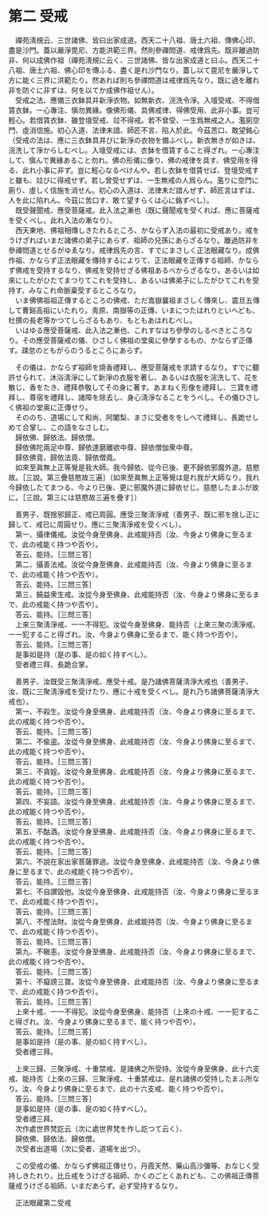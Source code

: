 # 第二 受戒
　禪苑淸規云、三世諸佛、皆曰出家成道。西天二十八祖、唐土六祖、傳佛心印、盡是沙門。蓋以嚴淨毘尼、方能洪範三界。然則參禪問道、戒律爲先。既非離過防非、何以成佛作祖（禪苑淸規に云く、三世諸佛、皆な出家成道と曰ふ。西天二十八祖、唐土六祖、佛心印を傳ふる、盡く是れ沙門なり。蓋し以て毘尼を嚴淨して方に能く三界に洪範たり。然あれば則ち參禪問道は戒律爲先なり。既に過を離れ非を防ぐに非ずは、何を以てか成佛作祖せん）。  
　受戒之法、應備三衣鉢具并新淨衣物。如無新衣、浣洗令淨。入壇受戒、不得借賃衣鉢。一心專注、愼勿異緣。像佛形儀、具佛戒律、得佛受用、此非小事。豈可輕心。若借賃衣鉢、雖登壇受戒、竝不得戒。若不曾受、一生爲無戒之人。濫廁空門、虛消信施。初心入道、法律未諳、師匠不言、陷人於此。今茲苦口、敢望銘心（受戒の法は、應に三衣鉢具并びに新淨の衣物を備ふべし。新衣無きが如きは、浣洗して淨からしむべし。入壇受戒には、衣鉢を借賃すること得ざれ。一心專注して、愼んで異緣あること勿れ。佛の形儀に像り、佛の戒律を具す、佛受用を得る、此れ小事に非ず。豈に輕心なるべけんや。若し衣鉢を借賃せば、登壇受戒すと雖も、竝びに得戒せず。若し曾受せずは、一生無戒の人爲らん。濫りに空門に廁り、虛しく信施を消せん。初心の入道は、法律未だ諳んぜず、師匠言はずは、人を此に陷れん。今茲に苦口す、敢て望すらくは心に銘ずべし）。  
　既受聲聞戒、應受菩薩戒。此入法之漸也（既に聲聞戒を受くれば、應に菩薩戒を受くべし。此れ入法の漸なり）。  
　西天東地、佛祖相傳しきたれるところ、かならず入法の最初に受戒あり。戒をうけざればいまだ諸佛の弟子にあらず、祖師の兒孫にあらざるなり。離過防非を參禪問道とせるがゆゑなり。戒律爲先の言、すでにまさしく正法眼藏なり。成佛作祖、かならず正法眼藏を傳持するによりて、正法眼藏を正傳する祖師、かならず佛戒を受持するなり、佛戒を受持せざる佛祖あるべからざるなり。あるいは如來にしたがひたてまつりてこれを受持し、あるいは佛弟子にしたがひてこれを受持す、みなこれ命脈稟受するところなり。  
　いま佛佛祖祖正傳するところの佛戒、ただ嵩嶽曩祖まさしく傳來し、震旦五傳して曹谿高祖にいたれり。靑原、南嶽等の正傳、いまにつたはれりといへども、杜撰の長老等かつてしらざるもあり、もともあはれむべし。  
　いはゆる應受菩薩戒、此入法之漸也、これすなはち參學のしるべきところなり。その應受菩薩戒の儀、ひさしく佛祖の堂奥に參學するもの、かならず正傳す。疎怠のともがらのうるところにあらず。  
  
　その儀は、かならず祖師を燒香禮拜し、應受菩薩戒を求請するなり。すでに聽許せられて、沐浴淸淨にして新淨の衣服を著し、あるいは衣服を浣洗して、花を散じ、香をたき、禮拜恭敬してその身に著す。あまねく形像を禮拜し、三寶を禮拜し、尊宿を禮拜し、諸障を除去し、身心淸淨なることをうべし。その儀ひさしく佛祖の堂奥に正傳せり。  
　そののち、道場にして和尚、阿闍梨、まさに受者ををしへて禮拜し、長跪せしめて合掌し、この語をなさしむ。  
　歸依佛、歸依法、歸依僧。  
　歸依佛陀兩足中尊、歸依達磨離欲中尊、歸依僧伽衆中尊。  
　歸依佛竟、歸依法竟、歸依僧竟。  
　如來至眞無上正等覺是我大師。我今歸依、從今已後、更不歸依邪魔外道。慈愍故。［三說。第三疊慈愍故三遍］（如來至眞無上正等覺は是れ我が大師なり。我れ今歸依したてまつる、今より已後、更に邪魔外道に歸依せじ。慈愍したまふが故に。［三說。第三には慈愍故三遍を疊す］）  
  
　善男子、既捨邪歸正、戒已周圓。應受三聚淸淨戒（善男子、既に邪を捨し正に歸して、戒已に周圓せり。應に三聚淸淨戒を受くべし）。  
　第一、攝律儀戒。汝從今身至佛身、此戒能持否（汝、今身より佛身に至るまで、此の戒能く持つや否や）。  
　答云、能持。［三問三答］  
　第二、攝善法戒。汝從今身至佛身、此戒能持否（汝、今身より佛身に至るまで、此の戒能く持つや否や）。  
　答云、能持。［三問三答］  
　第三、饒益衆生戒。汝從今身至佛身、此戒能持否（汝、今身より佛身に至るまで、此の戒能く持つや否や）。  
　答云、能持。［三問三答］  
　上來三聚淸淨戒、一一不得犯。汝從今身至佛身、能持否（上來三聚の淸淨戒、一一犯すること得ざれ。汝、今身より佛身に至るまで、能く持つや否や）。  
　答云、能持。［三問三答］  
　是事如是持（是の事、是の如く持すべし）。  
　受者禮三拜、長跪合掌。  
  
　善男子、汝既受三聚淸淨戒、應受十戒。是乃諸佛菩薩淸淨大戒也（善男子、汝、既に三聚淸淨戒を受けたり、應に十戒を受くべし。是れ乃ち諸佛菩薩淸淨大戒也）。  
　第一、不殺生。汝從今身至佛身、此戒能持否（汝、今身より佛身に至るまで、此の戒能く持つや否や）。  
　答云、能持。［三問三答］  
　第二、不偸盗。汝從今身至佛身、此戒能持否（汝、今身より佛身に至るまで、此の戒能く持つや否や）。  
　答云、能持。［三問三答］  
　第三、不貪婬。汝從今身至佛身、此戒能持否（汝、今身より佛身に至るまで、此の戒能く持つや否や）。  
　答云、能持。［三問三答］  
　第四、不妄語。汝從今身至佛身、此戒能持否（汝、今身より佛身に至るまで、此の戒能く持つや否や）。  
　答云、能持。［三問三答］  
　第五、不酤酒。汝從今身至佛身、此戒能持否（汝、今身より佛身に至るまで、此の戒能く持つや否や）。  
　答云、能持。［三問三答］  
　第六、不說在家出家菩薩罪過。汝從今身至佛身、此戒能持否（汝、今身より佛身に至るまで、此の戒能く持つや否や）。  
　答云、能持。［三問三答］  
　第七、不自讃毀他。汝從今身至佛身、此戒能持否（汝、今身より佛身に至るまで、此の戒能く持つや否や）。  
　答云、能持。［三問三答］  
　第八、不慳法財。汝從今身至佛身、此戒能持否（汝、今身より佛身に至るまで、此の戒能く持つや否や）。  
　答云、能持。［三問三答］  
　第九、不瞋恚。汝從今身至佛身、此戒能持否（汝、今身より佛身に至るまで、此の戒能く持つや否や）。  
　答云、能持。［三問三答］  
　第十、不癡謗三寶。汝從今身至佛身、此戒能持否（汝、今身より佛身に至るまで、此の戒能く持つや否や）。  
　答云、能持。［三問三答］  
　上來十戒、一一不得犯。汝從今身至佛身、能持否（上來の十戒、一一犯すること得ざれ。汝、今身より佛身に至るまで、能く持つや否や）。  
　答云、能持。［三問三答］  
　是事如是持（是の事、是の如く持すべし）。  
　受者禮三拜。  
  
　上來三歸、三聚淨戒、十重禁戒、是諸佛之所受持。汝從今身至佛身、此十六支戒、能持否（上來の三歸、三聚淨戒、十重禁戒は、是れ諸佛の受持したまふ所なり。汝、今身より佛身に至るまで、此の十六支戒、能く持つや否や）。  
　答云、能持。［三問三答］  
　是事如是持（是の事、是の如く持すべし）。  
　受者禮三拜。  
　次作處世界梵訖云（次に處世界梵を作し訖つて云く）、  
　歸依佛、歸依法、歸依僧。  
　次受者出道場（次に受者、道場を出づ）。  
  
　この受戒の儀、かならず佛祖正傳せり。丹霞天然、藥山高沙彌等、おなじく受持しきたれり。比丘戒をうけざる祖師、かくのごとくあれども、この佛祖正傳菩薩戒うけざる祖師、いまだあらず。必ず受持するなり。  
  
　正法眼藏第二受戒